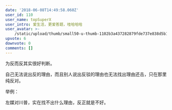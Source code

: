 ```yaml
---
date: '2018-06-08T14:49:58.060Z'
user_id: 110
user_name: topSuperX
user_intro: 爱生活，更爱答题，哇哈哈哈
user_avatar: >-
    /static/upload/thumb/small50-u-thumb-1102b3a437282879fde737e838d5b11ef62a4d06b84.png
upvote: 6
downvote: 0
comments: []
---
```


为反而反其实很好判断。

自己无法说出反的理由，而且别人说出反驳的理由也无法找出理由还击，只在那里纯反对。

举例：

左媒对川普，实在找不出什么理由，反正就是不好。
